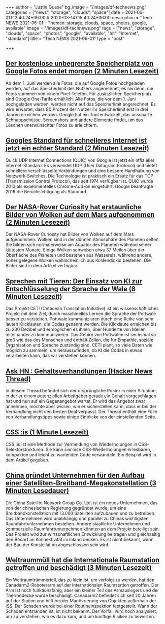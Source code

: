 +++
author = "Justin Guese"
bg_image = "/images/df-technews.png"
categories = ["news", "storage", "clouds", "space"]
date = 2021-06-01T12:40:24+06:00 # 2020-03-14T15:40:24+06:00
description = "Tech NEWS 2021-06-01 - Themen: storage, clouds, space, photos, google, available"
image = "/images/df-technews.png"
tags = ["news", "storage", "clouds", "space", "photos", "google", "available", "hit", "internet", "standard"]
title = "Tech NEWS 2021-06-01"
type = "post"

+++

## [Der kostenlose unbegrenzte Speicherplatz von Google Fotos endet morgen (2 Minuten Lesezeit)](https://www.engadget.com/google-photos-free-unlimited-storage-end-date-133058166.html)

 Ab dem 1. Juni werden alle Fotos, die auf Google Fotos hochgeladen werden, auf das Speicherlimit des Nutzers angerechnet, es sei denn, die Fotos stammen von einem Pixel-Telefon. Für zusätzlichen Speicherplatz sind Google One-Tarife erhältlich. Alle Fotos, die vor dem 1. Juni hochgeladen werden, werden nicht auf das Speicherlimit angerechnet. Es wird erwartet, dass 80 Prozent der Nutzer ihr Speicherlimit erst in drei Jahren erreichen werden. Google hat ein Tool entwickelt, das unscharfe Schnappschüsse, Screenshots und andere Elemente findet, um das Löschen unerwünschter Fotos zu erleichtern.

## [Googles Standard für schnelleres Internet ist jetzt ein echter Standard (2 Minuten Lesezeit)](https://www.engadget.com/google-quic-becomes-official-internet-standard-170000970.html)

 Quick UDP Internet Connections (QUIC) von Google ist jetzt ein offizieller Internet-Standard. Es verwendet UDP (User Datagram Protocol) und bietet schnellere verschlüsselte Verbindungen und eine bessere Handhabung von Netzwerk-Switches. Die Technologie ist praktisch ein Ersatz für das TCP (Transmission Control Protocol), das seit 1974 verfügbar ist. QUIC wurde 2013 als experimentelles Chrome-Add-on eingeführt. Google beantragte 2016 die Berücksichtigung als Standard.

## [Der NASA-Rover Curiosity hat erstaunliche Bilder von Wolken auf dem Mars aufgenommen (2 Minuten Lesezeit)](https://www.theverge.com/2021/5/29/22460017/nasa-curiosity-rover-captured-images-clouds-on-mars)

 Der NASA-Rover Curiosity hat Bilder von Wolken auf dem Mars aufgenommen. Wolken sind in der dünnen Atmosphäre des Planeten selten. Sie bilden sich normalerweise am Äquator des Planeten während seiner kältesten Monate. Einige Wolken schweben etwa 37 Meilen über der Oberfläche des Planeten und bestehen aus Wassereis, während andere, höher gelegene Wolken wahrscheinlich aus Kohlendioxid bestehen. Die Bilder sind in dem Artikel verfügbar.

## [Sprechen mit Tieren: Der Einsatz von KI zur Entschlüsselung der Sprache der Wale (8 Minuten Lesezeit)](https://interestingengineering.com/talking-to-animals-with-ai-decoding-whale-language)

 Das Projekt CETI (Cetacean Translation Initiative) ist ein wissenschaftliches Projekt mit dem Ziel, durch maschinelles Lernen die Sprache der Pottwale besser zu verstehen. Pottwale kommunizieren durch eine Reihe von sehr lauten Klicklauten, die Codas genannt werden. Die Klicklaute erreichen bis zu 230 Dezibel und ermöglichen es ihnen, über Hunderte von Meilen miteinander zu kommunizieren. Das Gehirn von Pottwalen ist sechsmal so groß wie das des Menschen und enthält Zellen, die für Empathie, soziale Organisation und Sprache zuständig sind. CETI plant, so viele Daten wie möglich zu sammeln, um herauszufinden, ob KI die Codas in etwas verarbeiten kann, das wir verstehen können.

## [Ask HN : Gehaltsverhandlungen (Hacker News Thread)](https://news.ycombinator.com/item?id=27332305&utm_source=tldrnewsletter/1/01000179c70b723e-b70c5d0a-039a-4487-9394-5babf5642500-000000/OE3N6z97I430ziQcnn1aCE2r2dzyvmqUa_FsaoI4qdI=195)

 In diesem Thread befindet sich der ursprüngliche Poster in einer Situation, in der er einem potenziellen Arbeitgeber gerade ein Gehalt vorgeschlagen hat und nun auf ein Gegenangebot wartet. Er wird das Angebot zwar annehmen, möchte aber wissen, wie er sicherstellen kann, dass er bei der Verhandlung nicht den besten Deal verpasst. Der Thread enthält eine Fülle von Verhandlungstipps sowie einige Einblicke von der einstellenden Seite.

## [CSS :is (1 Minute Lesezeit)](https://davidwalsh.name/css-is)

 CSS :is ist eine Methode zur Vermeidung von Wiederholungen in CSS-Selektorstrukturen. Sie kann sinnlose CSS-Wiederholungen in lesbaren, kompakten und leicht zu wartenden Code verwandeln. Ein Beispiel wird in dem Artikel gegeben.

## [China gründet Unternehmen für den Aufbau einer Satelliten-Breitband-Megakonstellation (3 Minuten Lesedauer)](https://spacenews.com/china-establishes-company-to-build-satellite-broadband-megaconstellation/)

 Die China Satellite Network Group Co. Ltd. ist ein neues Unternehmen, das von der chinesischen Regierung gegründet wurde, um eine Breitbandkonstellation mit 13.000 Satelliten aufzubauen und zu betreiben. Das Unternehmen wird unabhängig und parallel zu Chinas wichtigsten Raumfahrtunternehmen bestehen. Andere staatliche Unternehmen und kommerzielle Raumfahrtunternehmen könnten an dem Projekt beteiligt sein. Das Projekt wird zur wirtschaftlichen Entwicklung beitragen und gleichzeitig den Bedarf an Konnektivität im Inland decken. Es ist nicht bekannt, wann der Bau der Konstellation abgeschlossen sein wird.

## [Weltraummüll hat die Internationale Raumstation getroffen und beschädigt (3 Minuten Lesezeit)](https://www.sciencealert.com/space-debris-has-damaged-the-international-space-station)

 Ein Weltraumtrümmerteil, das zu klein ist, um verfolgt zu werden, hat den Canadarm2-Roboterarm auf der Internationalen Raumstation getroffen. Der Arm ist noch funktionsfähig, aber ein kleiner Teil des Armauslegers und der Thermodecke wurde beschädigt. Canadarm2 befindet sich seit 20 Jahren auf der Station und hilft bei der Manövrierung von Objekten außerhalb der ISS. Der Schaden wurde bei einer Routineinspektion festgestellt. Wann der Schaden entstanden ist, ist nicht bekannt. Der Vorfall wird noch analysiert, um zu verstehen, wie es dazu kam, und um künftige Risiken zu bewerten.

